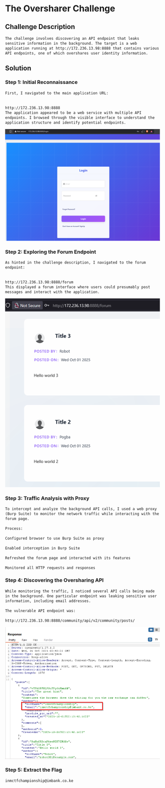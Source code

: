 # The Oversharer Challenge

## Challenge Description
    The challenge involves discovering an API endpoint that leaks sensitive information in the background. The target is a web application running at http://172.236.13.98:8888 that contains various API endpoints, one of which overshares user identity information.

## Solution

### Step 1: Initial Reconnaissance
    First, I navigated to the main application URL:


    http://172.236.13.98:8888
    The application appeared to be a web service with multiple API endpoints. I browsed through the visible interface to understand the application structure and identify potential endpoints.
    
![alt text](image-6.png)

### Step 2: Exploring the Forum Endpoint
    As hinted in the challenge description, I navigated to the forum endpoint:


    http://172.236.13.98:8888/forum
    This displayed a forum interface where users could presumably post messages and interact with the application.
    
![alt text](image-7.png)

### Step 3: Traffic Analysis with Proxy
    To intercept and analyze the background API calls, I used a web proxy (Burp Suite) to monitor the network traffic while interacting with the forum page.

    Process:

    Configured browser to use Burp Suite as proxy

    Enabled interception in Burp Suite

    Refreshed the forum page and interacted with its features

    Monitored all HTTP requests and responses

### Step 4: Discovering the Oversharing API
    While monitoring the traffic, I noticed several API calls being made in the background. One particular endpoint was leaking sensitive user information, including email addresses.

    The vulnerable API endpoint was:

    http://172.236.13.98:8888/community/api/v2/community/posts/

![alt text](image-5.png)   
    


### Step 5: Extract the Flag
    inmctfchampionship@imbank.co.ke

